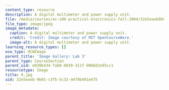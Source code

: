 ```yaml
---
content_type: resource
description: A digital multimeter and power supply unit.
file: /media/courses/ec-s06-practical-electronics-fall-2004/32e5eaeb9b01c3fb5c324479b491e475_6.jpg
file_type: image/jpeg
image_metadata:
  caption: A digital multimeter and power supply unit.
  credit: 'Credit: Image courtesy of MIT OpenCourseWare.'
  image-alt: A digital multimeter and power supply unit.
learning_resource_types: []
ocw_type: OCWImage
parent_title: 'Image Gallery: Lab 3'
parent_type: CourseSection
parent_uid: e030b434-7ab0-6039-311f-9066d2e95cc1
resourcetype: Image
title: 6.jpg
uid: 32e5eaeb-9b01-c3fb-5c32-4479b491e475
---
```


